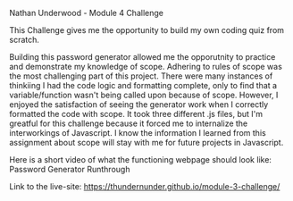 Nathan Underwood - Module 4 Challenge

This Challenge gives me the opportunity to build my own coding quiz from scratch.

Building this password generator allowed me the opporutnity to practice and demonstrate my knowledge of scope. Adhering to rules of scope was the most challenging part of this project. There were many instances of thinkiing I had the code logic and formatting complete, only to find that a variable/function wasn't being called upon because of scope. However, I enjoyed the satisfaction of seeing the generator work when I correctly formatted the code with scope. It took three different .js files, but I'm greatful for this challenge because it forced me to internalize the interworkings of Javascript. I know the information I learned from this assignment about scope will stay with me for future projects in Javascript.

Here is a short video of what the functioning webpage should look like: Password Generator Runthrough


Link to the live-site: https://thundernunder.github.io/module-3-challenge/
